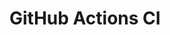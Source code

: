 # GitHub Actions CI







































































































































































































































































































































































































































































































































































































































































































































































































































































































































































































































































































































































































































































































































































































































































































































































































































































































































































































































































































































































































































































































































































































































































































































































































































































































































































































































































































































































































































































































































































































































































































































































































































































































































































































































































































































































































































































































































































